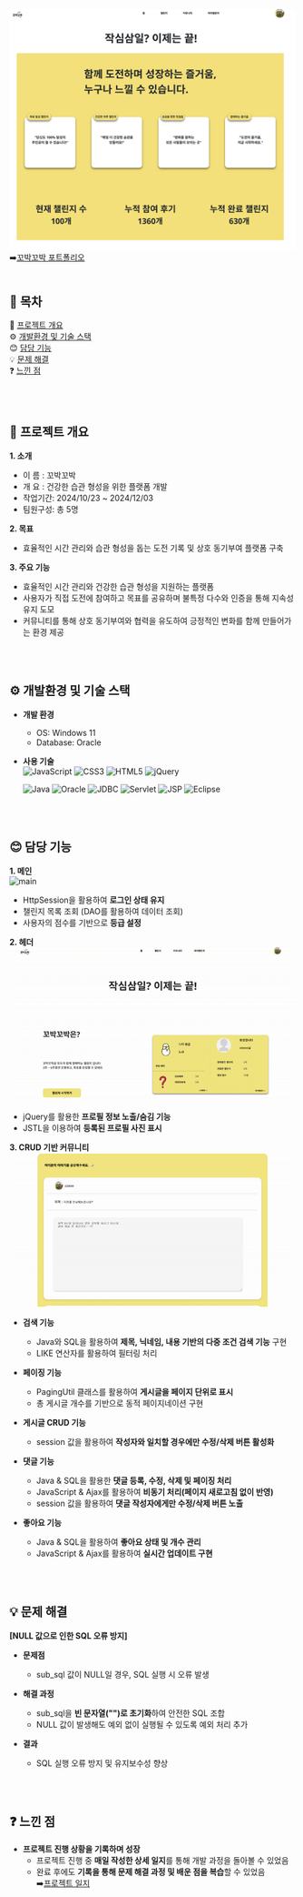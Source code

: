 ![메인 화면](images/main.png)
➡️[꼬박꼬박 포트폴리오](https://www.notion.so/1718913a4d278138bc09c80c79a2252c)
</br></br>
## 📑 목차
📖 [프로젝트 개요](https://github.com/704hj/ChallengeWithMe/tree/main?tab=readme-ov-file#-%ED%94%84%EB%A1%9C%EC%A0%9D%ED%8A%B8-%EA%B0%9C%EC%9A%94)</br>
⚙️ [개발환경 및 기술 스택](https://github.com/704hj/ChallengeWithMe/tree/main?tab=readme-ov-file#%EF%B8%8F-%EA%B0%9C%EB%B0%9C%ED%99%98%EA%B2%BD-%EB%B0%8F-%EA%B8%B0%EC%88%A0-%EC%8A%A4%ED%83%9D)</br>
😊 [담당 기능](https://github.com/704hj/ChallengeWithMe/tree/main?tab=readme-ov-file#-%EB%8B%B4%EB%8B%B9-%EA%B8%B0%EB%8A%A5)</br>
💡 [문제 해결](https://github.com/704hj/ChallengeWithMe/tree/main?tab=readme-ov-file#-%EB%AC%B8%EC%A0%9C-%ED%95%B4%EA%B2%B0)</br>
❓ [느낀 점](https://github.com/704hj/ChallengeWithMe/tree/main?tab=readme-ov-file#-%EB%8A%90%EB%82%80-%EC%A0%90)</br>


</br></br>
## 📖 프로젝트 개요


**1. 소개**  
  - 이   름 : 꼬박꼬박
  - 개   요 : 건강한 습관 형성을 위한 플랫폼 개발  
  - 작업기간: 2024/10/23 ~ 2024/12/03  
  - 팀원구성: 총 5명  

**2. 목표**  
  - 효율적인 시간 관리와 습관 형성을 돕는 도전 기록 및 상호 동기부여 플랫폼 구축

**3. 주요 기능**  
  - 효율적인 시간 관리와 건강한 습관 형성을 지원하는 플랫폼
  - 사용자가 직접 도전에 참여하고 목표를 공유하며 불특정 다수와 인증을 통해 지속성 유지 도모
  - 커뮤니티를 통해 상호 동기부여와 협력을 유도하여 긍정적인 변화를 함께 만들어가는 환경 제공

</br></br>
    
## ⚙️ 개발환경 및 기술 스택  

  - **개발 환경**  
    - OS: Windows 11  
    - Database: Oracle  

  - **사용 기술**  </br>
      ![JavaScript](https://img.shields.io/badge/JavaScript-F7DF1E?style=for-the-badge&logo=JavaScript&logoColor=white)
      ![CSS3](https://img.shields.io/badge/CSS-239120?&style=for-the-badge&logo=css3&logoColor=white)
      ![HTML5](https://img.shields.io/badge/HTML5-E34F26?style=for-the-badge&logo=html5&logoColor=white)
      ![jQuery](https://img.shields.io/badge/jQuery-0769AD?style=for-the-badge&logo=jquery&logoColor=white)

    
      ![Java](https://img.shields.io/badge/Java-ED8B00?style=for-the-badge&logo=openjdk&logoColor=white)
      ![Oracle](https://img.shields.io/badge/Oracle-F80000?style=for-the-badge&logo=oracle&logoColor=black)
      ![JDBC](https://img.shields.io/badge/JDBC-4479A1?style=for-the-badge&logo=oracle&logoColor=white)
      ![Servlet](https://img.shields.io/badge/Servlet-007396?style=for-the-badge&logo=java&logoColor=white)
      ![JSP](https://img.shields.io/badge/JSP-323330?style=for-the-badge&logo=eclipse&logoColor=white)
      ![Eclipse](https://img.shields.io/badge/eclipse-F2A13E?style=for-the-badge&logo=eclipse&logoColor=2C2255)

</br></br>


## 😊 담당 기능

**1. 메인**  
   ![main](https://github.com/704hj/ChallengeWithMe/blob/main/images/main.gif?raw=true)  
  - HttpSession을 활용하여 **로그인 상태 유지**  
  - 챌린지 목록 조회 (DAO를 활용하여 데이터 조회)  
  - 사용자의 점수를 기반으로 **등급 설정**  </br>

**2. 헤더**  
   ![header](https://github.com/704hj/ChallengeWithMe/blob/main/images/header.gif?raw=true)  
  - jQuery를 활용한 **프로필 정보 노출/숨김 기능**  
  - JSTL을 이용하여 **등록된 프로필 사진 표시**  </br>

**3. CRUD 기반 커뮤니티**  
   ![community](https://github.com/704hj/ChallengeWithMe/blob/main/images/comm.gif?raw=true)  

  - **검색 기능**  
    - Java와 SQL을 활용하여 **제목, 닉네임, 내용 기반의 다중 조건 검색 기능** 구현  
    - LIKE 연산자를 활용하여 필터링 처리  
  
  - **페이징 기능**  
    - PagingUtil 클래스를 활용하여 **게시글을 페이지 단위로 표시**  
    - 총 게시글 개수를 기반으로 동적 페이지네이션 구현  
  
  - **게시글 CRUD 기능**  
    - session 값을 활용하여 **작성자와 일치할 경우에만 수정/삭제 버튼 활성화**  
  
  - **댓글 기능**  
    - Java & SQL을 활용한 **댓글 등록, 수정, 삭제 및 페이징 처리**  
    - JavaScript & Ajax를 활용하여 **비동기 처리(페이지 새로고침 없이 반영)**  
    - session 값을 활용하여 **댓글 작성자에게만 수정/삭제 버튼 노출**  
  
  - **좋아요 기능**  
    - Java & SQL을 활용하여 **좋아요 상태 및 개수 관리**  
    - JavaScript & Ajax를 활용하여 **실시간 업데이트 구현**  

</br></br>

## 💡 문제 해결

**[NULL 값으로 인한 SQL 오류 방지]**  

- **문제점**  
  - sub_sql 값이 NULL일 경우, SQL 실행 시 오류 발생  

- **해결 과정**  
  - sub_sql을 **빈 문자열("")로 초기화**하여 안전한 SQL 조합  
  - NULL 값이 발생해도 예외 없이 실행될 수 있도록 예외 처리 추가  

- **결과**  
  - SQL 실행 오류 방지 및 유지보수성 향상  

</br></br>

## ❓ 느낀 점

- **프로젝트 진행 상황을 기록하며 성장**  
  - 프로젝트 진행 중 **매일 작성한 상세 일지**를 통해 개발 과정을 돌아볼 수 있었음  
  - 완료 후에도 **기록을 통해 문제 해결 과정 및 배운 점을 복습**할 수 있었음  
    ➡️[프로젝트 일지](https://www.notion.so/1718913a4d278078a4b1dc6da0fecf11)

